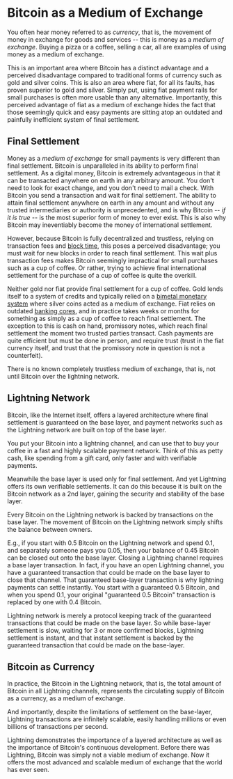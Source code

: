 # Bitcoin as a Medium of Exchange

You often hear money referred to as *currency*,
 that is, the movement of money in
 exchange for goods and services --
 this is money as a *medium of exchange*.
Buying a pizza or a coffee, selling
 a car, all are examples of using money as
 a medium of exchange.

This is an important area where Bitcoin has
 a distinct advantage and a 
 perceived disadvantage
 compared to traditional forms of currency
 such as gold and silver coins.
This is also an area where fiat,
 for all its faults,
 has proven superior to gold and silver.
Simply put, using
 fiat payment rails for small purchases
 is often more usable
 than any alternative.
Importantly, this perceived advantage of 
 fiat as a medium of exchange hides
 the fact that those seemingly 
 quick and easy payments
 are sitting atop an outdated
 and painfully inefficient
 system of final settlement.

## Final Settlement

Money as a *medium of exchange* 
 for small payments is very different
 than final settlement.
Bitcoin is unparalleled in its ability
 to perform final settlement.
As a digital money, Bitcoin is extremely
 advantageous in that it can be transacted
 anywhere on earth in any arbitrary amount.
You don't need to look for exact change, and
 you don't need to mail a check.
With Bitcoin
 you send a transaction and wait for final
 settlement.
The ability to attain final settlement
 anywhere on earth in any amount
 and without any trusted intermediaries
 or authority is unprecedented, and is 
 why Bitcoin -- *if it is true* -- is
 the most superior form of money 
 to ever exist.
This is also why Bitcoin may ineventiably
 become the money of international settlement.

However, because Bitcoin is fully decentralized and
 trustless, 
 relying on transaction fees and 
 [block time](https://dergigi.com/2021/01/14/bitcoin-is-time/),
 this poses a perceived disadvantage;
 you must wait for new blocks in 
 order to reach final settlement. 
This wait
 plus transaction fees makes Bitcoin
 seemingly impractical for small
 purchases such as a cup of coffee.
Or rather, trying to achieve final
 international settlement for the 
 purchase of a cup of coffee is
 quite the overkill.

Neither gold nor fiat
 provide final settlement for a cup
 of coffee.
Gold lends itself to a system of credits
 and typically relied on a
 [bimetal monetary system](https://en.wikipedia.org/wiki/Bimetallism)
 where silver coins acted as a 
 medium of exchange.
Fiat relies on outdated
 [banking cores](https://en.wikipedia.org/wiki/Core_banking),
 and in practice takes weeks or months for 
 something as simply as a cup of coffee
 to reach final settlement.
The exception to this is cash on hand,
 promissory notes, which
 reach final settlement
 the moment two trusted parties transact.
Cash payments are quite efficient but
 must be done in person, and require
 trust (trust in the fiat currency itself,
 and trust that the promissory note in question
 is not a counterfeit).

There is no known completely trustless
 medium of exchange, that is,
 not until Bitcoin over the
 lightning network.


## Lightning Network

Bitcoin, like the Internet itself,
 offers a layered
 architecture where final settlement
 is guaranteed on the base layer, and
 payment networks such as the
 Lightning network
 are built on top of the base layer.

You put your Bitcoin into a
 lightning channel, and can use that
 to buy your coffee in a fast
 and highly scalable payment network.
Think of this as petty cash, like 
 spending from a gift card, only
 faster and with verifiable payments.

Meanwhile the base layer is used only
 for final settlement. And yet Lightning
 offers its own verifiable
 settlements. It can do this because
 it is built on the Bitcoin network
 as a 2nd layer, gaining the security
 and stability of the base layer.

Every Bitcoin on the Lightning network
 is backed by transactions on the base layer.
 The movement of Bitcoin on the 
 Lightning network
 simply shifts the balance between owners.

E.g., if you start with 0.5 Bitcoin
 on the Lightning network
 and spend 0.1, and separately
 someone pays you 0.05, then your balance
 of 0.45 Bitcoin can be closed out onto
 the base layer. Closing a Lightning
 channel requires a base layer transaction.
 In fact, if you have an open Lightning
 channel, you have a guaranteed transaction
 that could be made on the base layer to
 close that channel.
 That guaranteed base-layer transaction is
 why lightning payments can settle instantly.
 You start with a guaranteed 0.5 Bitcoin,
 and when you spend 0.1, your original
 "guaranteed 0.5 Bitcoin" transaction
 is replaced by one with 0.4 Bitcoin.

Lightning network is merely a protocol keeping track
 of the guaranteed transactions that could
 be made on the base layer. So while base-layer
 settlement is slow, waiting for 3 or more
 confirmed blocks, Lightning settlement is
 instant, and that instant settlement is
 backed by the guaranteed transaction
 that could be made on the base-layer.


## Bitcoin as Currency

In practice, the Bitcoin in the Lightning
 network, that is, the total amount of Bitcoin
 in all Lightning channels, represents the
 circulating supply of Bitcoin as a currency,
 as a medium of exchange.

And importantly, despite the limitations
 of settlement on the base-layer,
 Lightning transactions
 are infinitely scalable, easily handling
 millions or even billions of transactions
 per second.

Lightning demonstrates the importance of
 a layered architecture as well as
 the importance of Bitcoin's continuous
 development.
Before there was Lightning, Bitcoin
 was simply not a viable medium
 of exchange. Now it offers the
 most advanced and scalable 
 medium of exchange that the world
 has ever seen.

